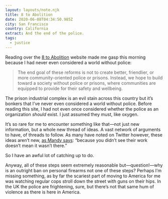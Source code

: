 ```yaml
---
layout: layouts/note.njk
title: 8 to Abolition
date: 2020-06-08T04:34:50.985Z
city: San Francisco
country: California
extract: And the end of the police.
tags:
  - justice
---
```


Reading over the [8 to Abolition](https://www.8toabolition.com/) website made me gasp this morning because I had never even considered a world without police:

> The end goal of these reforms is not to create better, friendlier, or more community-oriented police or prisons. Instead, we hope to build toward a society without police or prisons, where communities are equipped to provide for their safety and wellbeing.

The prison industrial complex is an evil stain across this country but it’s bonkers that I’ve never even considered a world without police. Before reading this site, I had not even once considered whether the police as an organization _should_ exist. I just assumed they must, like oxygen.

It’s so rare for me to encounter something like that—not just new information, but a whole new thread of ideas. A vast network of arguments to have, of threads to follow. As many have noted on Twitter however, these ideas aren’t new, [as Mandy says](https://twitter.com/aworkinglibrary/status/1269742437267841025): “because you didn’t see their work doesn’t mean it wasn’t there.”

So I have an awful lot of catching up to do.

Anyway, all of these steps seem extremely reasonable but—question!—why is an outright ban on personal firearms not one of these steps? Perhaps I’m missing something, as by far the scariest part of moving to America for me was watching regular cops stroll down the street with guns on their hips. In the UK the police are frightening, sure, but there’s not that same hum of violence as there is here in America.
